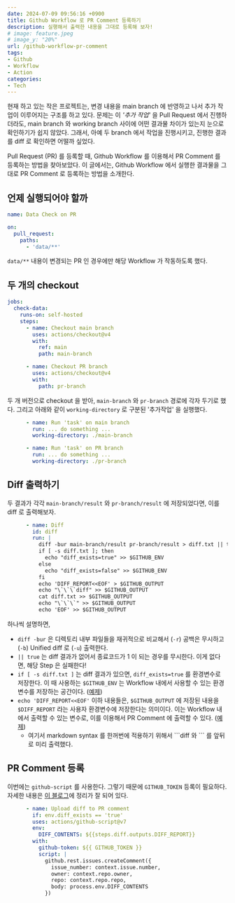 ```yaml
---
date: 2024-07-09 09:56:16 +0900
title: Github Workflow 로 PR Comment 등록하기
description: 실행해서 출력한 내용을 그대로 등록해 보자!
# image: feature.jpeg
# image_y: "20%"
url: /github-workflow-pr-comment
tags:
- Github
- Workflow
- Action
categories:
- Tech
---
```


현재 하고 있는 작은 프로젝트는, 변경 내용을 main branch 에 반영하고 나서 추가 작업이 이루어지는 구조를 하고 있다. 문제는 이 _'추가 작업'_ 을 Pull Request 에서 진행하더라도, main branch 와 working branch 사이에 어떤 결과물 차이가 있는지 눈으로 확인하기가 쉽지 않았다. 그래서, 아예 두 branch 에서 작업을 진행시키고, 진행한 결과를 diff 로 확인하면 어떨까 싶었다. 

Pull Request (PR) 를 등록할 때, Github Workflow 를 이용해서 PR Comment 를 등록하는 방법을 찾아보았다. 이 글에서는, Github Workflow 에서 실행한 결과물을 그대로 PR Comment 로 등록하는 방법을 소개한다. 

## 언제 실행되어야 할까
```yaml
name: Data Check on PR

on:
  pull_request:
    paths:
      - 'data/**'
```
`data/**` 내용이 변경되는 PR 인 경우에만 해당 Workflow 가 작동하도록 했다.

## 두 개의 checkout
```yaml
jobs:
  check-data:
    runs-on: self-hosted
    steps:
      - name: Checkout main branch
        uses: actions/checkout@v4
        with:
          ref: main
          path: main-branch

      - name: Checkout PR branch
        uses: actions/checkout@v4
        with:
          path: pr-branch
```
두 개 버전으로 checkout 을 받아, `main-branch` 와 `pr-branch` 경로에 각자 두기로 했다. 그리고 아래와 같이 `working-directory` 로 구분된 '추가작업' 을 실행했다.

```yaml
      - name: Run 'task' on main branch
        run: ... do something ...
        working-directory: ./main-branch

      - name: Run 'task' on PR branch
        run: ... do something ...
        working-directory: ./pr-branch
```

## Diff 출력하기
두 결과가 각각 `main-branch/result` 와 `pr-branch/result` 에 저장되었다면, 이를 diff 로 출력해보자.

```yaml
      - name: Diff
        id: diff
        run: |
          diff -bur main-branch/result pr-branch/result > diff.txt || true
          if [ -s diff.txt ]; then
            echo "diff_exists=true" >> $GITHUB_ENV
          else
            echo "diff_exists=false" >> $GITHUB_ENV
          fi
          echo 'DIFF_REPORT<<EOF' > $GITHUB_OUTPUT
          echo "\`\`\`diff" >> $GITHUB_OUTPUT
          cat diff.txt >> $GITHUB_OUTPUT
          echo "\`\`\`" >> $GITHUB_OUTPUT
          echo 'EOF' >> $GITHUB_OUTPUT
```
하나씩 설명하면,

- `diff -bur` 은 디렉토리 내부 파일들을 재귀적으로 비교해서 (`-r`) 공백은 무시하고 (`-b`) Unified diff 로 (`-u`) 출력한다.
- `|| true` 는 diff 결과가 없어서 종료코드가 1 이 되는 경우를 무시한다. 이게 없다면, 해당 Step 은 실패한다!
- `if [ -s diff.txt ]` 는 diff 결과가 있으면, `diff_exists=true` 를 환경변수로 저장한다. 이 때 사용하는 `$GITHUB_ENV` 는 Workflow 내에서 사용할 수 있는 환경변수를 저장하는 공간이다. ([예제](https://docs.github.com/en/actions/using-workflows/workflow-commands-for-github-actions#example-of-writing-an-environment-variable-to-github_env))
- `echo 'DIFF_REPORT<<EOF'` 이하 내용들은, `$GITHUB_OUTPUT` 에 저장된 내용을 `$DIFF_REPORT` 라는 사용자 환경변수에 저장한다는 의미이다. 이는 Workflow 내에서 출력할 수 있는 변수로, 이를 이용해서 PR Comment 에 출력할 수 있다. ([예제](https://docs.github.com/en/actions/using-workflows/workflow-commands-for-github-actions#example-masking-a-generated-output-within-a-single-job))
  - 여기서 markdown syntax 를 한꺼번에 적용하기 위해서 \```diff 와 ``` 를 앞뒤로 미리 출력했다.  

## PR Comment 등록
이번에는 `github-script` 를 사용한다. 그렇기 때문에 `GITHUB_TOKEN` 등록이 필요하다. 자세한 내용은 [이 블로그](https://zeddios.tistory.com/1047)에 정리가 잘 되어 있다.

```yaml
      - name: Upload diff to PR comment
        if: env.diff_exists == 'true'
        uses: actions/github-script@v7
        env:
          DIFF_CONTENTS: ${{steps.diff.outputs.DIFF_REPORT}}
        with:
          github-token: ${{ GITHUB_TOKEN }}
          script: |
            github.rest.issues.createComment({
              issue_number: context.issue.number,
              owner: context.repo.owner,
              repo: context.repo.repo,
              body: process.env.DIFF_CONTENTS
            })
```

